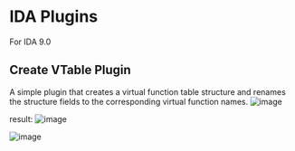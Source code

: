 # IDA Plugins
For IDA 9.0

## Create VTable Plugin
A simple plugin that creates a virtual function table structure and renames the structure fields to the corresponding virtual function names.
![image](https://github.com/user-attachments/assets/07ee15ac-3a06-4620-bc99-ae369608c4d7)

result:
![image](https://github.com/user-attachments/assets/2c446344-2643-47a0-b9e7-1d8d47dccd62)

![image](https://github.com/user-attachments/assets/7ada3b24-f174-413e-b5d1-421352e97a45)


